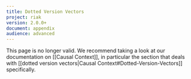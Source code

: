 ```yaml
---
title: Dotted Version Vectors
project: riak
version: 2.0.0+
document: appendix
audience: advanced
---
```


This page is no longer valid. We recommend taking a look at our
documentation on [[Causal Context]], in particular the section that
deals with [[dotted version vectors|Causal
Context#Dotted-Version-Vectors]] specifically.
